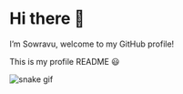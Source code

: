 # Hi there 👋
I’m Sowravu, welcome to my GitHub profile!

This is my profile README 😃




![snake gif](https://github.com/sowravu/sowravu/blob/output/github-snake-dark.svg)






